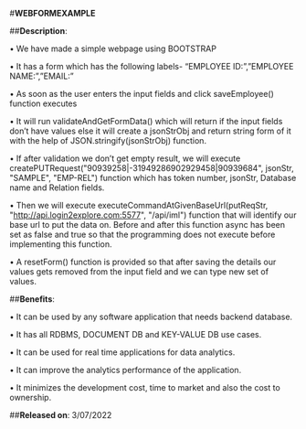 #**WEBFORMEXAMPLE**



##**Description**:

•	We have made a simple webpage using BOOTSTRAP

•	It has a form which has the following labels- “EMPLOYEE ID:”,”EMPLOYEE NAME:”,”EMAIL:”

•	As soon as the user enters the input fields and click saveEmployee() function executes

•	It will run validateAndGetFormData() which will return if the input fields don’t have values else it will create a jsonStrObj and return string form of it with the help of JSON.stringify(jsonStrObj) function.

•	If after validation we don’t get empty result, we will execute createPUTRequest("90939258|-31949286902929458|90939684", jsonStr, "SAMPLE", "EMP-REL") function which has token number, jsonStr, Database name and Relation fields.

•	Then we will execute executeCommandAtGivenBaseUrl(putReqStr, "http://api.login2explore.com:5577", "/api/iml") function that  will identify our base url to put the data on. Before and after this function async has been set as false and true so that the programming does not execute before implementing this function.

•	A resetForm() function is provided so that after saving the details our values gets removed from the input field and we can type new set of values.



##**Benefits**:

 •	It can be used by any software application that needs backend database.
 
 •	It has all RDBMS, DOCUMENT DB and KEY-VALUE DB use cases.
 
 •	It can be used for real time applications for data analytics.
 
 •	It can improve the analytics performance of the application.
 
 •	It minimizes the development cost, time to market and also the cost to ownership.



##**Released on**: 
 3/07/2022

